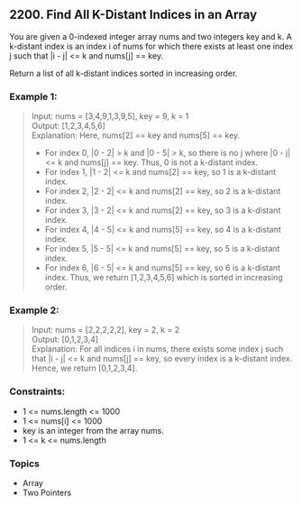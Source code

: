 ## 2200. Find All K-Distant Indices in an Array
You are given a 0-indexed integer array nums and two integers key and k. A k-distant index is an index i of nums for which there exists at least one index j such that |i - j| <= k and nums[j] == key.

Return a list of all k-distant indices sorted in increasing order.

### Example 1:

> Input: nums = [3,4,9,1,3,9,5], key = 9, k = 1<br/>
> Output: [1,2,3,4,5,6]<br/>
> Explanation: Here, nums[2] == key and nums[5] == key.<br/>
> - For index 0, |0 - 2| > k and |0 - 5| > k, so there is no j where |0 - j| <= k and nums[j] == key. Thus, 0 is not a k-distant index.
> - For index 1, |1 - 2| <= k and nums[2] == key, so 1 is a k-distant index.
> - For index 2, |2 - 2| <= k and nums[2] == key, so 2 is a k-distant index.
> - For index 3, |3 - 2| <= k and nums[2] == key, so 3 is a k-distant index.
> - For index 4, |4 - 5| <= k and nums[5] == key, so 4 is a k-distant index.
> - For index 5, |5 - 5| <= k and nums[5] == key, so 5 is a k-distant index.
> - For index 6, |6 - 5| <= k and nums[5] == key, so 6 is a k-distant index.
> Thus, we return [1,2,3,4,5,6] which is sorted in increasing order. 

### Example 2:

> Input: nums = [2,2,2,2,2], key = 2, k = 2<br/>
> Output: [0,1,2,3,4]<br/>
> Explanation: For all indices i in nums, there exists some index j such that |i - j| <= k and nums[j] == key, so every index is a k-distant index. <br/>
> Hence, we return [0,1,2,3,4].
 

### Constraints:

- 1 <= nums.length <= 1000
- 1 <= nums[i] <= 1000
- key is an integer from the array nums.
- 1 <= k <= nums.length

### Topics

- Array
- Two Pointers